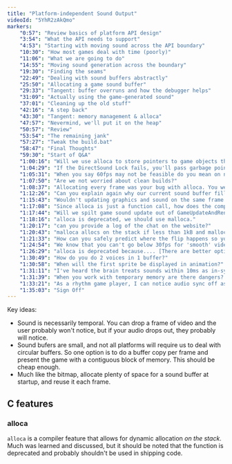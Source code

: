 ```yaml
---
title: "Platform-independent Sound Output"
videoId: "5YhR2zAkQmo"
markers:
    "0:57": "Review basics of platform API design"
    "3:54": "What the API needs to support"
    "4:53": "Starting with moving sound across the API boundary"
    "10:30": "How most games deal with time (poorly)"
    "11:06": "What we are going to do"
    "14:55": "Moving sound generation across the boundary"
    "19:30": "Finding the seams"
    "22:49": "Dealing with sound buffers abstractly"
    "25:50": "Allocating a game sound buffer"
    "29:33": "Tangent: buffer overruns and how the debugger helps"
    "31:09": "Actually using the game-generated sound"
    "37:01": "Cleaning up the old stuff"
    "42:16": "A step back"
    "43:30": "Tangent: memory management & alloca"
    "47:57": "Nevermind, we'll put it on the heap"
    "50:57": "Review"
    "53:54": "The remaining jank"
    "57:27": "Tweak the build.bat"
    "58:47": "Final Thoughts"
    "59:30": "Start of Q&A"
    "1:00:16": "Will we use alloca to store pointers to game objects that are local to the player?"
    "1:04:29": "If the DirectSound Lock fails, you'll pass garbage pointers to the game logic."
    "1:05:31": "When you say 60fps may not be feasible do you mean on non-PC platforms?"
    "1:07:50": "Are we not worried about clean builds?"
    "1:08:37": "Allocating every frame was your bug with alloca. You were calling it in a loop."
    "1:12:26": "Can you explain again why our current sound buffer fill is problematic?"
    "1:15:43": "Wouldn't updating graphics and sound on the same frame cause audio lag?"
    "1:17:08": "Since alloca is just a function call, how does the compiler know to free the memory?"
    "1:17:44": "Will we spilt game sound update out of GameUpdateAndRender so we can use it as a callback or on a different thread?"
    "1:18:16": "alloca is deprecated, we should use malloca."
    "1:20:17": "can you provide a log of the chat on the website?"
    "1:20:43": "malloca allocs on the stack if less than 1kB and malloc's if greater."
    "1:21:33": "How can you safely predict where the flip happens so you can write sound there?"
    "1:24:54": "We know that you can't go below 30fps for 'smooth' video. Is there a similar rule of thumb for audio?"
    "1:26:29": "alloca is deprecated because.... [There are better options.]"
    "1:30:49": "How do you do 2 voices in 1 buffer?"
    "1:30:58": "When will the first sprite be displayed in animation?"
    "1:31:11": "I've heard the brain treats sounds within 10ms as in-sync?"
    "1:31:39": "When you work with temporary memory are there dangers? How do we protect against them?"
    "1:33:21": "As a rhythm game player, I can notice audio sync off as little as 10ms..."
    "1:35:03": "Sign Off"
---
```


Key ideas:

- Sound is necessarily temporal. You can drop a frame of video and the user probably won't notice, but if your audio
  drops out, they probably will notice.
- Sound bufers are small, and not all platforms will require us to deal with circular buffers. So one option is to do
  a buffer copy per frame and present the game with a contiguous block of memory. This should be cheap enough.
- Much like the bitmap, allocate plenty of space for a sound buffer at startup, and reuse it each frame.

## C features

### alloca

`alloca` is a compiler feature that allows for dynamic allocation *on the stack*. Much was learned and discussed, but
it should be noted that the function is deprecated and probably shouldn't be used in shipping code.
